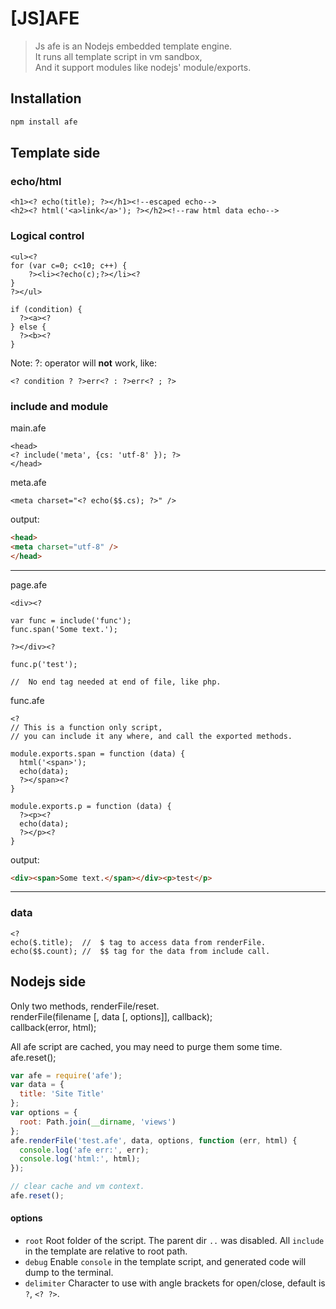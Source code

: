 # [JS]AFE
> Js afe is an Nodejs embedded template engine.  
> It runs all template script in vm sandbox,  
> And it support modules like nodejs' module/exports.

## Installation ##
```sh
npm install afe
```
## Template side ##
### echo/html
```
<h1><? echo(title); ?></h1><!--escaped echo-->
<h2><? html('<a>link</a>'); ?></h2><!--raw html data echo-->
```
### Logical control
```
<ul><?
for (var c=0; c<10; c++) {
	?><li><?echo(c);?></li><?
}
?></ul>
```
```
if (condition) {
  ?><a><?
} else {
  ?><b><?
}
```
Note: ?: operator will **not** work, 
like:
```
<? condition ? ?>err<? : ?>err<? ; ?>
```

### include and module
main.afe
```
<head>
<? include('meta', {cs: 'utf-8' }); ?>
</head>
```
meta.afe
```
<meta charset="<? echo($$.cs); ?>" />
```
output:
```html
<head>
<meta charset="utf-8" />
</head>
```
---
page.afe
```
<div><?

var func = include('func');
func.span('Some text.');
  
?></div><?

func.p('test');

//  No end tag needed at end of file, like php.
```
func.afe
```
<?
// This is a function only script,  
// you can include it any where, and call the exported methods.

module.exports.span = function (data) {
  html('<span>');
  echo(data);
  ?></span><?
}

module.exports.p = function (data) {
  ?><p><?
  echo(data);
  ?></p><?
}
```
output:
```html
<div><span>Some text.</span></div><p>test</p>
```
---
### data
```
<?
echo($.title);  //  $ tag to access data from renderFile.
echo($$.count); //  $$ tag for the data from include call.

```

## Nodejs side ##
Only two methods, renderFile/reset.  
renderFile(filename [, data [, options]], callback);  
callback(error, html);  

All afe script are cached, you may need to purge them some time.  
afe.reset();

```javascript
var afe = require('afe');
var data = {
  title: 'Site Title'
};
var options = {
  root: Path.join(__dirname, 'views')
};
afe.renderFile('test.afe', data, options, function (err, html) {
  console.log('afe err:', err);
  console.log('html:', html);
});

// clear cache and vm context.
afe.reset();  
```

#### options
  * `root` Root folder of the script. The parent dir `..` was disabled.
All `include` in the template are relative to root path.
  * `debug` Enable `console` in the template script, and generated code will dump to the terminal.
  * `delimiter` Character to use with angle brackets for open/close, default is `?`, `<? ?>`.
